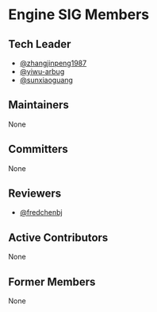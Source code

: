 # Engine SIG Members

## Tech Leader

- [@zhangjinpeng1987](https://github.com/zhangjinpeng1987)
- [@yiwu-arbug](https://github.com/yiwu-arbug)
- [@sunxiaoguang](https://github.com/sunxiaoguang)

## Maintainers

None

## Committers

None

## Reviewers

- [@fredchenbj](https://github.com/fredchenbj)

## Active Contributors

None

## Former Members

None
